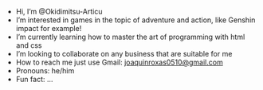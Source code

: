 -  Hi, I’m @Okidimitsu-Articu
-  I’m interested in games in the topic of adventure and action, like Genshin impact for example!
-  I’m currently learning how to master the art of programming with html and css
-  I’m looking to collaborate on any business that are suitable for me
-  How to reach me just use Gmail: joaquinroxas0510@gmail.com
-  Pronouns: he/him
-  Fun fact: ...

<!---
Okidimitsu-Articu/Okidimitsu-Articu is a ✨ special ✨ repository because its `README.md` (this file) appears on your GitHub profile.
You can click the Preview link to take a look at your changes.
--->
